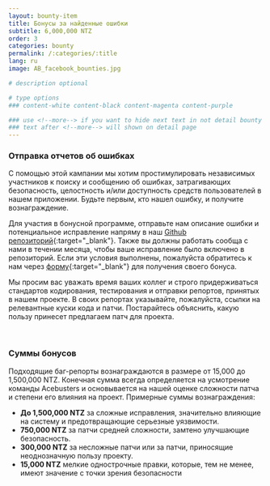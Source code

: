 ```yaml
---
layout: bounty-item
title: Бонусы за найденные ошибки
subtitle: 6,000,000 NTZ
order: 3
categories: bounty
permalink: /:categories/:title
lang: ru
image: AB_facebook_bounties.jpg

# description optional

# type options
### content-white content-black content-magenta content-purple

### use <!--more--> if you want to hide next text in not detail bounty page
### text after <!--more--> will shown on detail page
---
```


### Отправка отчетов об ошибках

С помощью этой кампании мы хотим простимулировать независимых участников к поиску и сообщению об ошибках, затрагивающих безопасность, целостность и/или доступность средств пользователей в нашем приложении. Будьте первым, кто нашел ошибку, и получите вознаграждение.

Для участия в бонусной программе, отправьте нам описание ошибки и потенциальное исправление напряму в наш [Github репозиторий](https://github.com/acebusters/bounty){:target="_blank"}. Также вы должны работать сообща с нами в течении месяца, чтобы ваше исправление было включено в репозиторий. Если эти условия выполнены, пожалуйста обратитесь к нам через [форму](https://goo.gl/forms/vTcIG80BmGYaKoJ53){:target="_blank"} для получения своего бонуса.

Мы просим вас уважать время ваших коллег и строго придерживаться стандартов кодирования, тестирования и отправки репортов, принятых в нашем проекте. В своих репортах указывайте, пожалуйста, ссылки на релевантные куски кода и патчи. Постарайтесь объяснить, какую пользу принесет предлагаем патч для проекта.

<br>

### Суммы бонусов

Подходящие баг-репорты вознаграждаются в размере от 15,000 до 1,500,000 NTZ. Конечная сумма всегда определяется на усмотрение команды Acebusters и основывается на нашей оценке сложности патча и степени его влияния на проект. Примерные суммы вознаграждения:

* **До 1,500,000 NTZ** за сложные исправления, значительно влияющие на систему и предотвращающие серьезные уязвимости.
* **750,000 NTZ** за патчи средней сложности, замтено улучшающие безопасность.
* **300,000 NTZ** за несложные патчи или за патчи, приносящие неоднозначную пользу проекту.
* **15,000 NTZ** мелкие однострочные правки, которые, тем не менее, имеют значение с точки зрения безопасности